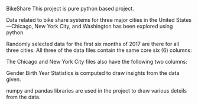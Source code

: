 BikeShare
This project is pure python based project.

Data related to bike share systems for three major cities in the United States—Chicago, New York City, and Washington has been explored using python.

Randomly selected data for the first six months of 2017 are there for all three cities.
All three of the data files contain the same core six (6) columns:

The Chicago and New York City files also have the following two columns:

Gender Birth Year
Statistics is computed to draw insights from the data given.

numpy and pandas libraries are used in the project to draw various deteils from the data.
